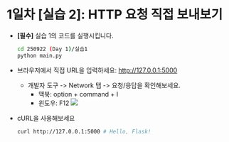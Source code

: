 # 1일차 [실습 2]: HTTP 요청 직접 보내보기

- **[필수]** 실습 1의 코드를 실행시킵니다.
  ```bash
  cd 250922 (Day 1)/실습1
  python main.py
  ```

- 브라우저에서 직접 URL을 입력하세요: http://127.0.0.1:5000
  - 개발자 도구 -> Network 탭 -> 요청/응답을 확인해보세요.
    - 맥북: option + command + I
    - 윈도우: F12
  ![](/images/250922/1.png)

- cURL을 사용해보세요
  ```bash
  curl http://127.0.0.1:5000 # Hello, Flask!
  ```
